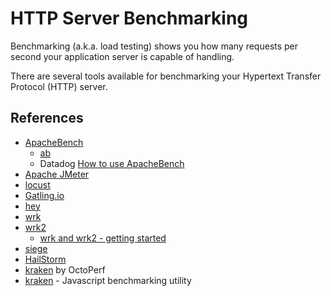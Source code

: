 # HTTP Server Benchmarking

Benchmarking (a.k.a. load testing) shows you how many requests per second your application server is capable of handling.

There are several tools available for benchmarking your Hypertext Transfer Protocol (HTTP) server.

## References

- [ApacheBench](https://en.wikipedia.org/wiki/ApacheBench)
  - [ab](https://httpd.apache.org/docs/2.4/programs/ab.html)
  - Datadog [How to use ApacheBench](https://www.datadoghq.com/blog/apachebench/)
- [Apache JMeter](https://jmeter.apache.org/)
- [locust](https://locust.io)
- [Gatling.io](https://gatling.io)
- [hey](https://github.com/rakyll/hey)
- [wrk](https://github.com/wg/wrk)
- [wrk2](https://github.com/giltene/wrk2)
  - [wrk and wrk2 - getting started](https://nitikagarw.medium.com/getting-started-with-wrk-and-wrk2-benchmarking-6e3cdc76555f)
- [siege](https://github.com/JoeDog/siege)
- [HailStorm](https://github.com/nikkushankar/HailStorm)
- [kraken](https://github.com/OctoPerf/kraken) by OctoPerf
- [kraken](https://wiki.mozilla.org/Kraken) - Javascript benchmarking utility
